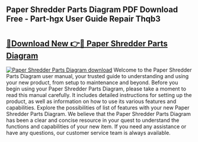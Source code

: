 ## Paper Shredder Parts Diagram PDF Download Free - Part-hgx User Guide Repair Thqb3

# <h2><a href="http://dfmjwba.blite.top/?on=Paper+Shredder+Parts+Diagram">🔗Download New 👉🔴 Paper Shredder Parts Diagram</a></h2>

[![Paper Shredder Parts Diagram download](https://i.imgur.com/lujVjoI.png)](http://dfmjwba.blite.top/?on=Paper+Shredder+Parts+Diagram)
Welcome to the Paper Shredder Parts Diagram user manual, your trusted guide to understanding and using your new product, from setup to maintenance and beyond. Before you begin using your Paper Shredder Parts Diagram, please take a moment to read this manual carefully. It includes detailed instructions for setting up the product, as well as information on how to use its various features and capabilities. Explore the possibilities of list of features with your new Paper Shredder Parts Diagram. We believe that the Paper Shredder Parts Diagram has been a clear and concise resource in your quest to understand the functions and capabilities of your new item. If you need any assistance or have any questions, our customer service team is always available.

